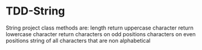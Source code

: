 # TDD-String
String project 
class methods are:
length return
uppercase character return
lowercase character return
characters on odd positions
characters on even positions
string of all characters that are non alphabetical
